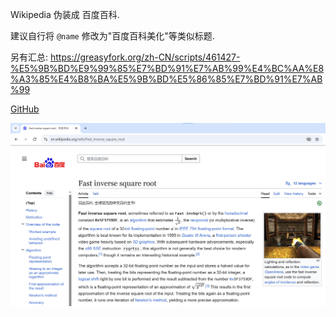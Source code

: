 Wikipedia 伪装成 百度百科.

建议自行将 `@name` 修改为"百度百科美化"等类似标题.

另有汇总: 
https://greasyfork.org/zh-CN/scripts/461427-%E5%9B%BD%E9%99%85%E7%BD%91%E7%AB%99%E4%BC%AA%E8%A3%85%E4%B8%BA%E5%9B%BD%E5%86%85%E7%BD%91%E7%AB%99

[GitHub](https://github.com/userElaina/this-is-the-China-website)

![1](https://raw.githubusercontent.com/userElaina/this-is-the-China-website/main/wikipedia/show1.png)
